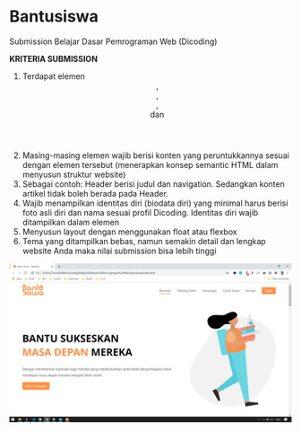 # Bantusiswa

Submission Belajar Dasar Pemrograman Web (Dicoding)
   
**KRITERIA SUBMISSION**

 1. Terdapat elemen <header>, <footer>, <main>, <article> dan <aside>
 2. Masing-masing elemen wajib berisi konten yang peruntukkannya sesuai dengan elemen tersebut (menerapkan konsep semantic HTML dalam menyusun struktur website)
 3. Sebagai contoh: Header berisi judul dan navigation. Sedangkan konten artikel tidak boleh berada pada Header.
 4. Wajib menampilkan identitas diri (biodata diri) yang minimal harus berisi foto asli diri dan nama sesuai profil Dicoding. Identitas diri wajib ditampilkan dalam elemen <aside>
 5. Menyusun layout dengan menggunakan float atau flexbox
 6. Tema yang ditampilkan bebas, namun semakin detail dan lengkap website Anda maka nilai submission bisa lebih tinggi

 ![alt text](https://raw.githubusercontent.com/yat98/Bantusiswa/master/ss1.png)
